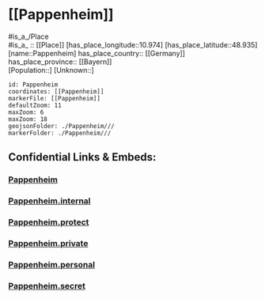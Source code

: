 ﻿---
location: [48.935,10.974] 
mapzoom: [7,12] 
mapmarker: city 
type: City
tags:
- geo/City


SpocWebEntityId: 33242
isDeleted: false
confidential: public

---

# [[Pappenheim]] 

#is_a_/Place  
#is_a_ :: [[Place]] 
[has_place_longitude::10.974] 
[has_place_latitude::48.935] 
[name::Pappenheim] 
has_place_country:: [[Germany]]  
has_place_province:: [[Bayern]]  
[Population::] 
[Unknown::] 


```leaflet
id: Pappenheim
coordinates: [[Pappenheim]] 
markerFile: [[Pappenheim]] 
defaultZoom: 11 
maxZoom: 6
maxZoom: 18
geojsonFolder: ./Pappenheim///
markerFolder: ./Pappenheim///

```


## Confidential Links & Embeds: 

### [Pappenheim](/_public/Earth/Continent/Europe/Europe~Central/Germany/Germany~West/Bayern/counties~Bayern/Weißenburg-Gunzenhausen/cities~Weißenburg-Gunzenhausen/Pappenheim.md) 

### [Pappenheim.internal](/_internal/Earth/Continent/Europe/Europe~Central/Germany/Germany~West/Bayern/counties~Bayern/Weißenburg-Gunzenhausen/cities~Weißenburg-Gunzenhausen/Pappenheim.internal.md) 

### [Pappenheim.protect](/_protect/Earth/Continent/Europe/Europe~Central/Germany/Germany~West/Bayern/counties~Bayern/Weißenburg-Gunzenhausen/cities~Weißenburg-Gunzenhausen/Pappenheim.protect.md) 

### [Pappenheim.private](/_private/Earth/Continent/Europe/Europe~Central/Germany/Germany~West/Bayern/counties~Bayern/Weißenburg-Gunzenhausen/cities~Weißenburg-Gunzenhausen/Pappenheim.private.md) 

### [Pappenheim.personal](/_personal/Earth/Continent/Europe/Europe~Central/Germany/Germany~West/Bayern/counties~Bayern/Weißenburg-Gunzenhausen/cities~Weißenburg-Gunzenhausen/Pappenheim.personal.md) 

### [Pappenheim.secret](/_secret/Earth/Continent/Europe/Europe~Central/Germany/Germany~West/Bayern/counties~Bayern/Weißenburg-Gunzenhausen/cities~Weißenburg-Gunzenhausen/Pappenheim.secret.md) 

